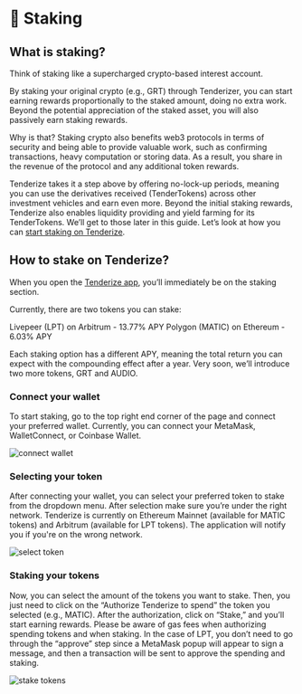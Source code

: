 # 🥩 Staking

## What is staking?

Think of staking like a supercharged crypto-based interest account.

By staking your original crypto (e.g., GRT) through Tenderizer, you can start earning rewards proportionally to the staked amount, doing no extra work. Beyond the potential appreciation of the staked asset, you will also passively earn staking rewards.

Why is that? Staking crypto also benefits web3 protocols in terms of security and being able to provide valuable work, such as confirming transactions, heavy computation or storing data. As a result, you share in the revenue of the protocol and any additional token rewards.

Tenderize takes it a step above by offering no-lock-up periods, meaning you can use the derivatives received (TenderTokens) across other investment vehicles and earn even more. Beyond the initial staking rewards, Tenderize also enables liquidity providing and yield farming for its TenderTokens. We’ll get to those later in this guide. Let’s look at how you can [start staking on Tenderize](https://app.tenderize.me).

## How to stake on Tenderize?

When you open the [Tenderize app](https::/tenderize.me), you’ll immediately be on the staking section.

Currently, there are two tokens you can stake:

Livepeer (LPT) on Arbitrum - 13.77% APY
Polygon (MATIC) on Ethereum - 6.03% APY

Each staking option has a different APY, meaning the total return you can expect with the compounding effect after a year. Very soon, we’ll introduce two more tokens, GRT and AUDIO. 

### Connect your wallet

To start staking, go to the top right end corner of the page and connect your preferred wallet. Currently, you can connect your MetaMask, WalletConnect, or Coinbase Wallet.

![connect wallet](https://i.imgur.com/ldKViWS.png)

### Selecting your token

After connecting your wallet, you can select your preferred token to stake from the dropdown menu. After selection make sure you’re under the right network. Tenderize is currently on Ethereum Mainnet (available for MATIC tokens) and Arbitrum (available for LPT tokens). The application will notify you if you're on the wrong network.

![select token](https://i.imgur.com/fm7reFi.png)

### Staking your tokens

Now, you can select the amount of the tokens you want to stake. Then, you just need to click on the “Authorize Tenderize to spend” the token you selected (e.g., MATIC). After the authorization, click on “Stake,” and you’ll start earning rewards. Please be aware of gas fees when authorizing spending tokens and when staking. In the case of LPT, you don’t need to go through the “approve” step since a MetaMask popup will appear to sign a message, and then a transaction will be sent to approve the spending and staking.

![stake tokens](https://i.imgur.com/I0F0xgz.png)